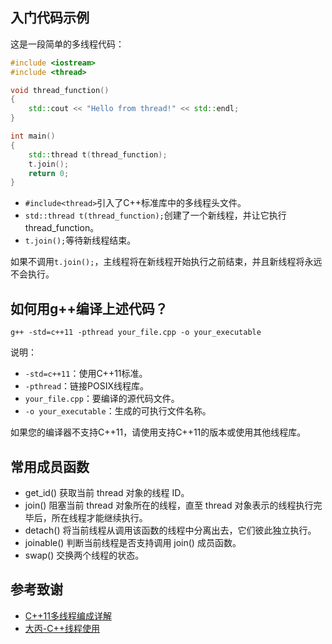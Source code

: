 ## 入门代码示例

这是一段简单的多线程代码：

```cpp
#include <iostream>
#include <thread>

void thread_function()
{
    std::cout << "Hello from thread!" << std::endl;
}

int main()
{
    std::thread t(thread_function);
    t.join();
    return 0;
}
```

- `#include<thread>`引入了C++标准库中的多线程头文件。
- `std::thread t(thread_function);`创建了一个新线程，并让它执行thread_function。
- `t.join();`等待新线程结束。

如果不调用`t.join();`，主线程将在新线程开始执行之前结束，并且新线程将永远不会执行。

## 如何用g++编译上述代码？

```shell
g++ -std=c++11 -pthread your_file.cpp -o your_executable
```

说明：

- `-std=c++11`：使用C++11标准。
- `-pthread`：链接POSIX线程库。
- `your_file.cpp`：要编译的源代码文件。
- `-o your_executable`：生成的可执行文件名称。

如果您的编译器不支持C++11，请使用支持C++11的版本或使用其他线程库。

## 常用成员函数

- get_id() 获取当前 thread 对象的线程 ID。
- join() 阻塞当前 thread 对象所在的线程，直至 thread 对象表示的线程执行完毕后，所在线程才能继续执行。
- detach() 将当前线程从调用该函数的线程中分离出去，它们彼此独立执行。
- joinable() 判断当前线程是否支持调用 join() 成员函数。
- swap() 交换两个线程的状态。

## 参考致谢

- [C++11多线程编成详解](http://c.biancheng.net/view/8638.html#:~:text=%E7%BA%BF%E7%A8%8B%E7%9A%84%E5%88%9B%E5%BB%BA%E5%92%8C%E4%BD%BF%E7%94%A8%20C%2B%2B11%20%E6%A0%87%E5%87%86%E4%B8%AD%EF%BC%8C%20%3Cthread%3E%20%E5%A4%B4%E6%96%87%E4%BB%B6%E6%8F%90%E4%BE%9B%E4%BA%86%20thread%20%E7%B1%BB%EF%BC%88%E4%BD%8D%E4%BA%8E%20std,%E8%A1%A8%E7%A4%BA%E7%BA%BF%E7%A8%8B%E8%A6%81%E6%89%A7%E8%A1%8C%E7%9A%84%E5%87%BD%E6%95%B0%EF%BC%8Cargs%20%E8%A1%A8%E7%A4%BA%E5%90%91%20Fn%20%E4%BC%A0%E9%80%92%E7%9A%84%E5%A4%9A%E4%B8%AA%E5%8F%82%E6%95%B0%EF%BC%8C%E6%AD%A4%E6%9E%84%E9%80%A0%E5%87%BD%E6%95%B0%E6%94%AF%E6%8C%81%E6%B3%9B%E5%9E%8B%20template%20%3Cclass%20Fn%2C%20class)
- [大丙-C++线程使用](https://subingwen.cn/cpp/thread/)
